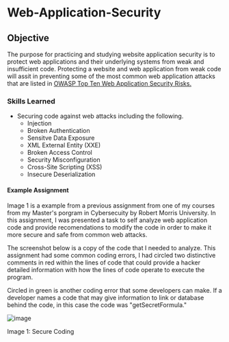 # Web-Application-Security

## Objective
The purpose for practicing and studying website application security is to protect web applications and their underlying systems from weak and insufficient code. Protecting a website and web application from weak code will assit in preventing some of the most common web application attacks that are listed in <a href="https://owasp.org/www-project-top-ten/">OWASP Top Ten Web Application Security Risks.</a> 

### Skills Learned
- Securing code against web attacks including the following.
  - Injection
  - Broken Authentication
  - Sensitve Data Exposure
  - XML External Entity (XXE)
  - Broken Access Control
  - Security Misconfiguration
  - Cross-Site Scripting (XSS)
  - Insecure Deserialization

#### Example Assignment
Image 1 is a example from a previous assignment from one of my courses from my Master's porgram in Cybersecuity by Robert Morris University. In this assignment, I was presented a task to self analyze web application code and provide recomendations to modify the code in order to make it more secure and safe from common web attacks. 

The screenshot below is a copy of the code that I needed to analyze. This assignment had some common coding errors, I had circled two distinctive comments in red within the lines of code that could provide a hacker detailed information with how the lines of code operate to execute the program.

Circled in green is another coding error that some developers can make. If a developer names a code that may give information to link or database behind the code, in this case the code was "getSecretFormula."  


![image](https://github.com/user-attachments/assets/625f88dd-448d-4186-91ad-416d7ebda38e)

Image 1: Secure Coding
